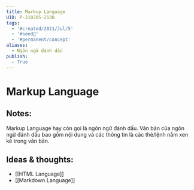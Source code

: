 ```yaml
---
title: Markup Language
UID: P-210705-2138
tags:
  - '#created/2021/Jul/5'
  - '#seed🥜'
  - '#permanent/concept'
aliases:
  - Ngôn ngữ đánh dấu
publish:
  - True
---
```

# Markup Language

## Notes:
Markup Language hay còn gọi là ngôn ngữ đánh dấu. Văn bản của ngôn ngữ đánh dấu bao gồm nội dung và các thông tin là các thẻ/lệnh nằm xen kẽ trong văn bản.

## Ideas & thoughts:
- [[HTML Language]]
- [[Markdown Language]]
